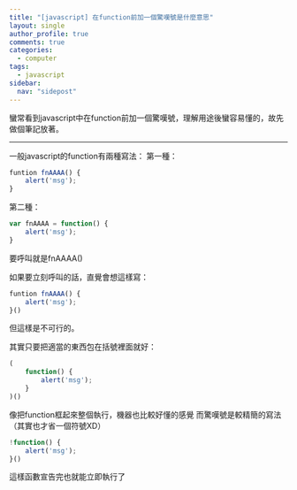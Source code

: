 ```yaml
---
title: "[javascript] 在function前加一個驚嘆號是什麼意思"
layout: single
author_profile: true
comments: true
categories:
  - computer
tags:
  - javascript
sidebar:
  nav: "sidepost"
---
```

蠻常看到javascript中在function前加一個驚嘆號，理解用途後蠻容易懂的，故先做個筆記放著。

---

一般javascript的function有兩種寫法：
第一種：
```js
funtion fnAAAA() {
    alert('msg');
}
```

第二種：
```js
var fnAAAA = function() {
    alert('msg');
}
```

要呼叫就是fnAAAA()

如果要立刻呼叫的話，直覺會想這樣寫：
```js
funtion fnAAAA() {
    alert('msg');
}()
```
但這樣是不可行的。

其實只要把適當的東西包在括號裡面就好：
```js
(
    function() {
        alert('msg');
    }
)()
```

像把function框起來整個執行，機器也比較好懂的感覺
而驚嘆號是較精簡的寫法（其實也才省一個符號XD）
```js
!function() {
    alert('msg');
}()
```
這樣函數宣告完也就能立即執行了